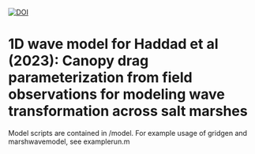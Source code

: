 

[![DOI](https://zenodo.org/badge/377268478.svg)](https://zenodo.org/badge/latestdoi/377268478)



# 1D wave model for Haddad et al (2023): Canopy drag parameterization from field observations for modeling wave transformation across salt marshes

Model scripts are contained in /model. For example usage of gridgen and marshwavemodel, see examplerun.m 

